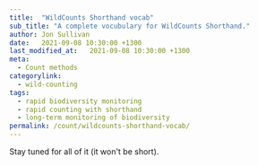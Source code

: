 ```yaml
---
title:  "WildCounts Shorthand vocab"
sub_title: "A complete vocubulary for WildCounts Shorthand."
author: Jon Sullivan
date:   2021-09-08 10:30:00 +1300
last_modified_at:   2021-09-08 10:30:00 +1300
meta: 
  - Count methods
categorylink:
  - wild-counting
tags:
  - rapid biodiversity monitoring
  - rapid counting with shorthand
  - long-term monitoring of biodiversity
permalink: /count/wildcounts-shorthand-vocab/
---
```



Stay tuned for all of it (it won't be short).
